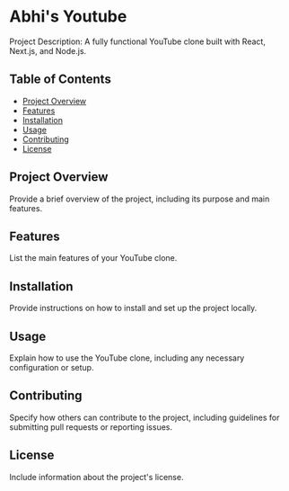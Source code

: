 # Abhi's Youtube

Project Description: A fully functional YouTube clone built with React, Next.js, and Node.js.

## Table of Contents

- [Project Overview](#project-overview)
- [Features](#features)
- [Installation](#installation)
- [Usage](#usage)
- [Contributing](#contributing)
- [License](#license)

## Project Overview

Provide a brief overview of the project, including its purpose and main features.

## Features

List the main features of your YouTube clone.

## Installation

Provide instructions on how to install and set up the project locally.

## Usage

Explain how to use the YouTube clone, including any necessary configuration or setup.

## Contributing

Specify how others can contribute to the project, including guidelines for submitting pull requests or reporting issues.

## License

Include information about the project's license.
